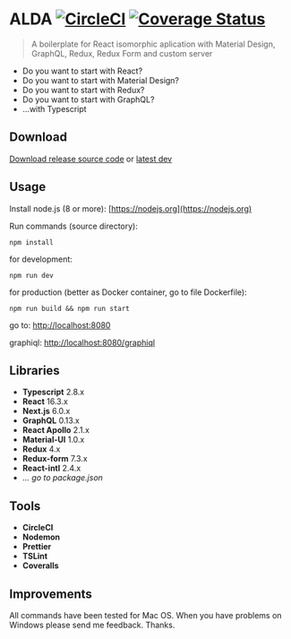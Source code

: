 # ALDA [![CircleCI](https://circleci.com/gh/ApiTreeCZ/alda/tree/dev.svg?style=shield&circle-token=:circle-token)](https://circleci.com/gh/ApiTreeCZ/alda/tree/dev) [![Coverage Status](https://coveralls.io/repos/github/ApiTreeCZ/alda/badge.svg?branch=dev)](https://coveralls.io/github/ApiTreeCZ/alda?branch=dev)

> A boilerplate for React isomorphic aplication with Material Design, GraphQL, Redux, Redux Form and custom server

*   Do you want to start with React?
*   Do you want to start with Material Design?
*   Do you want to start with Redux?
*   Do you want to start with GraphQL?
*   ...with Typescript

## Download

[Download release source code](https://github.com/ApiTreeCZ/alda/releases)
or
[latest dev](https://github.com/ApiTreeCZ/alda/archive/dev.zip)

## Usage

Install node.js (8 or more): [https://nodejs.org](https://nodejs.org)

Run commands (source directory):

`npm install`

for development:

`npm run dev`

for production (better as Docker container, go to file Dockerfile):

`npm run build && npm run start`

go to: [http://localhost:8080](http://localhost:8080)

graphiql: [http://localhost:8080/graphiql](http://localhost:8080/graphiql)

## Libraries

*   **Typescript** 2.8.x
*   **React** 16.3.x
*   **Next.js** 6.0.x
*   **GraphQL** 0.13.x
*   **React Apollo** 2.1.x
*   **Material-UI** 1.0.x
*   **Redux** 4.x
*   **Redux-form** 7.3.x
*   **React-intl** 2.4.x
*   _... go to package.json_

## Tools

*   **CircleCI**
*   **Nodemon**
*   **Prettier**
*   **TSLint**
*   **Coveralls**

## Improvements

All commands have been tested for Mac OS. When you have problems on Windows please send me feedback. Thanks.
